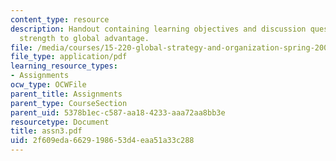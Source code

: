 ```yaml
---
content_type: resource
description: Handout containing learning objectives and discussion questions on local
  strength to global advantage.
file: /media/courses/15-220-global-strategy-and-organization-spring-2008/2f609eda6629198653d4eaa51a33c288_assn3.pdf
file_type: application/pdf
learning_resource_types:
- Assignments
ocw_type: OCWFile
parent_title: Assignments
parent_type: CourseSection
parent_uid: 5378b1ec-c587-aa18-4233-aaa72aa8bb3e
resourcetype: Document
title: assn3.pdf
uid: 2f609eda-6629-1986-53d4-eaa51a33c288
---
```

